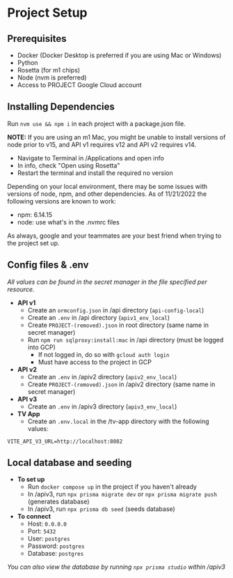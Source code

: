 # Project Setup

## Prerequisites

- Docker (Docker Desktop is preferred if you are using Mac or Windows)
- Python
- Rosetta (for m1 chips)
- Node (nvm is preferred)
- Access to PROJECT Google Cloud account

## Installing Dependencies

Run `nvm use && npm i` in each project with a package.json file.

**NOTE:** If you are using an m1 Mac, you might be unable to install versions of node prior to v15, and API v1 requires v12 and API v2 requires v14.

- Navigate to Terminal in /Applications and open info
- In info, check "Open using Rosetta"
- Restart the terminal and install the required no version

Depending on your local environment, there may be some issues with versions of node, npm, and other dependencies. As of 11/21/2022 the following versions are known to work:

- npm: 6.14.15
- node: use what's in the .nvmrc files

As always, google and your teammates are your best friend when trying to the project set up.

## Config files & .env

_All values can be found in the secret manager in the file specified per resource._

- **API v1**
  - Create an `ormconfig.json` in /api directory (`api-config-local`)
  - Create an `.env` in /api directory (`apiv1_env_local`)
  - Create `PROJECT-(removed).json` in root directory (same name in secret manager)
  - Run `npm run sqlproxy:install:mac` in /api directory (must be logged into GCP)
    - If not logged in, do so with `gcloud auth login`
    - Must have access to the project in GCP
- **API v2**
  - Create an `.env` in /apiv2 directory (`apiv2_env_local`)
  - Create `PROJECT-(removed).json` in /apiv2 directory (same name in secret manager)
- **API v3**
  - Create an `.env` in /apiv3 directory (`apiv3_env_local`)
- **TV App**
  - Create an `.env.local` in the /tv-app directory with the following values:

```
VITE_API_V3_URL=http://localhost:8082
```

## Local database and seeding

- **To set up**
  - Run `docker compose up` in the project if you haven't already
  - In /apiv3, run `npx prisma migrate dev` or `npx prisma migrate push` (generates database)
  - In /apiv3, run `npx prisma db seed` (seeds database)
- **To connect**
  - Host: `0.0.0.0`
  - Port: `5432`
  - User: `postgres`
  - Password: `postgres`
  - Database: `postgres`

_You can also view the database by running `npx prisma studio` within /apiv3_
